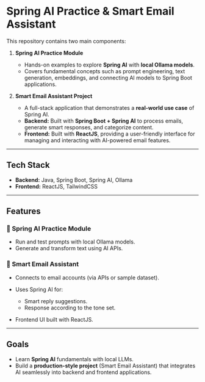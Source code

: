 # Spring AI Practice & Smart Email Assistant

This repository contains two main components:

1. **Spring AI Practice Module**

   * Hands-on examples to explore **Spring AI** with **local Ollama models**.
   * Covers fundamental concepts such as prompt engineering, text generation, embeddings, and connecting AI models to Spring Boot applications.

2. **Smart Email Assistant Project**

   * A full-stack application that demonstrates a **real-world use case** of Spring AI.
   * **Backend:** Built with **Spring Boot + Spring AI** to process emails, generate smart responses, and categorize content.
   * **Frontend:** Built with **ReactJS**, providing a user-friendly interface for managing and interacting with AI-powered email features.

---

##  Tech Stack

* **Backend:** Java, Spring Boot, Spring AI, Ollama
* **Frontend:** ReactJS, TailwindCSS 

---

##  Features

### 🔹 Spring AI Practice Module

* Run and test prompts with local Ollama models.
* Generate and transform text using AI APIs.

### 🔹 Smart Email Assistant

* Connects to email accounts (via APIs or sample dataset).
* Uses Spring AI for:

  * Smart reply suggestions.
  * Response according to the tone set.
* Frontend UI built with ReactJS.

---

##  Goals

* Learn **Spring AI** fundamentals with local LLMs.
* Build a **production-style project** (Smart Email Assistant) that integrates AI seamlessly into backend and frontend applications.

